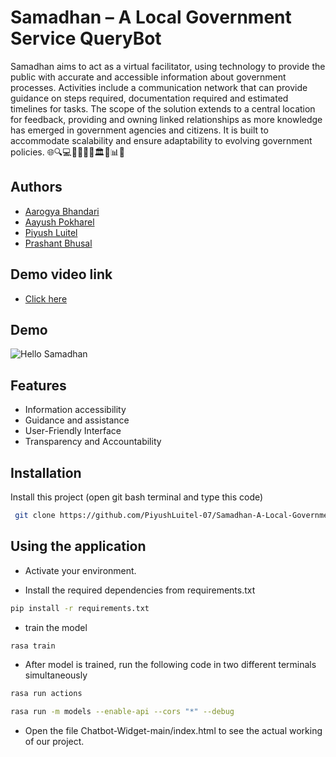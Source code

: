# Samadhan – A Local Government Service QueryBot
 Samadhan aims to act as a virtual facilitator, using technology to provide the public with accurate and accessible information about government processes. Activities include a communication network that can provide guidance on steps required, documentation required and estimated timelines for tasks. The scope of the solution extends to a central location for feedback, providing and owning linked relationships as more knowledge has emerged in government agencies and citizens. It is built to accommodate scalability and ensure adaptability to evolving government policies. 🌐🔍💻📄📅📢🔄🏛️🤝📊🌱    

## Authors

- [Aarogya Bhandari](https://www.github.com/amewzzz)
- [Aayush Pokharel](https://github.com/aayushpkrl)
- [Piyush Luitel](https://www.github.com/PiyushLuitel-07)
- [Prashant Bhusal](https://www.github.com/prashant72-git)

## Demo video link 
- [Click here](https://www.youtube.com/watch?v=6Sh4Np_nWME)

## Demo
![Hello Samadhan](https://github.com/PiyushLuitel-07/Samadhan-A-Local-Government-Service-QueryBot/blob/main/Chatbot-Widget-main/58dbdc32-8422-4af7-86cb-2bc46d12bab9.gif)

## Features

- Information accessibility
- Guidance and assistance
- User-Friendly Interface
- Transparency and Accountability


## Installation

Install this project (open git bash terminal and type this code)

```bash
 git clone https://github.com/PiyushLuitel-07/Samadhan-A-Local-Government-Service-QueryBot
```

## Using the application
- Activate your environment.

- Install the required dependencies from requirements.txt
```bash
pip install -r requirements.txt
```

- train the model
```bash
rasa train
```

- After model is trained, run the following code in two different terminals simultaneously
```bash
rasa run actions
```
```bash
rasa run -m models --enable-api --cors "*" --debug
```

- Open the file Chatbot-Widget-main/index.html to see the actual working of our project.



    
